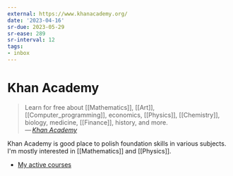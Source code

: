 ```yaml
---
external: https://www.khanacademy.org/
date: '2023-04-16'
sr-due: 2023-05-29
sr-ease: 289
sr-interval: 12
tags:
- inbox
---
```


# Khan Academy

> Learn for free about [[Mathematics]], [[Art]],
> [[Computer_programming]], economics, [[Physics]],
> [[Chemistry]], biology, medicine, [[Finance]], history, and more.\
> — <cite>[Khan Academy](https://www.khanacademy.org/)</cite>

Khan Academy is good place to polish foundation skills
in various subjects. I'm mostly interested in [[Mathematics]] and [[Physics]].

- [My active courses](https://www.khanacademy.org/profile/me/courses)
